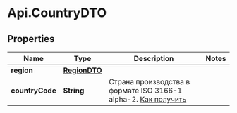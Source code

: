 # Api.CountryDTO

## Properties

Name | Type | Description | Notes
------------ | ------------- | ------------- | -------------
**region** | [**RegionDTO**](RegionDTO.md) |  | 
**countryCode** | **String** | Страна производства в формате ISO 3166-1 alpha-2. [Как получить](../../reference/regions/getRegionsCodes.md)  | 


